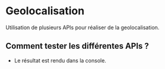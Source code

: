 # Geolocalisation
Utilisation de plusieurs APIs pour réaliser de la geolocalisation.

## Comment tester les différentes APIs ?
- Le résultat est rendu dans la console.
